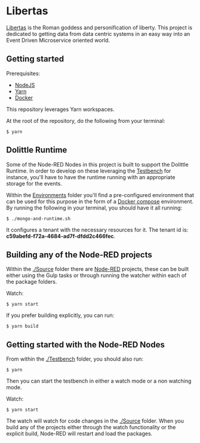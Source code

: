 # Libertas

[Libertas](https://en.wikipedia.org/wiki/Libertas) is the Roman goddess and personification of liberty.
This project is dedicated to getting data from data centric systems in an easy way into an Event Driven
Microservice oriented world.

## Getting started

Prerequisites:

* [NodeJS](https://nodejs.org)
* [Yarn](https://yarnpkg.com)
* [Docker](https://docker.com)

This repository leverages Yarn workspaces.

At the root of the repository, do the following from your terminal:

```shell
$ yarn
```

## Dolittle Runtime

Some of the Node-RED Nodes in this project is built to support the Dolittle Runtime.
In order to develop on these leveraging the [Testbench](./Testbench) for instance, you'll
have to have the runtime running with an appropriate storage for the events.

Within the [Environments](./Environments) folder you'll find a pre-configured environment
that can be used for this purpose in the form of a [Docker compose](https://docs.docker.com/compose/)
environment. By running the following in your terminal, you should have it all running:

```shell
$ ./mongo-and-runtime.sh
```

It configures a tenant with the necessary resources for it. The tenant id is: **c59abefd-f72a-4684-ad7f-dfdd2c466fec**.

## Building any of the Node-RED projects

Within the [./Source](./Source) folder there are [Node-RED](https://nodered.org)
projects, these can be built either using the Gulp tasks or through running the
watcher within each of the package folders.

Watch:

```shell
$ yarn start
```

If you prefer building explicitly, you can run:

```shell
$ yarn build
```

## Getting started with the Node-RED Nodes

From within the [./Testbench](./Testbench) folder, you should also run:

```shell
$ yarn
```

Then you can start the testbench in either a watch mode or a non watching mode.

Watch:

```shell
$ yarn start
```

The watch will watch for code changes in the [./Source](./Source) folder.
When you build any of the projects either through the watch functionality or the
explicit build, Node-RED will restart and load the packages.
